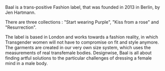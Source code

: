 Baal is a trans-positive Fashion label, that was founded in 2013 in Berlin, by Jen Hartmann.


There are three collections : "Start wearing Purple", "Kiss from a rose" and "Resurrection".                                     

The label is based in London and works towards a fashion reality, in which Transgender women will not have to compromise on fit and style anymore. The garments are created in our very own size system, which uses the measurements of real transfemale bodies. 
Designwise, Baal is all about finding artful solutions to the particular challenges of dressing a female mind in a male body.

